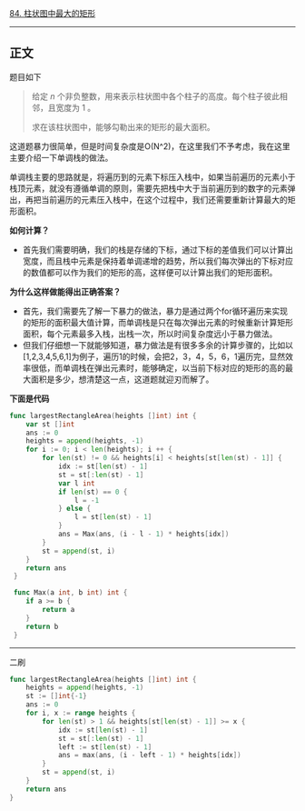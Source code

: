 [84. 柱状图中最大的矩形](https://leetcode.cn/problems/largest-rectangle-in-histogram/)

---

## 正文

题目如下

> 给定 *n* 个非负整数，用来表示柱状图中各个柱子的高度。每个柱子彼此相邻，且宽度为 1 。
>
> 求在该柱状图中，能够勾勒出来的矩形的最大面积。

这道题暴力很简单，但是时间复杂度是O(N^2)，在这里我们不予考虑，我在这里主要介绍一下单调栈的做法。

单调栈主要的思路就是，将遍历到的元素下标压入栈中，如果当前遍历的元素小于栈顶元素，就没有遵循单调的原则，需要先把栈中大于当前遍历到的数字的元素弹出，再把当前遍历的元素压入栈中，在这个过程中，我们还需要重新计算最大的矩形面积。

**如何计算？**

- 首先我们需要明确，我们的栈是存储的下标，通过下标的差值我们可以计算出宽度，而且栈中元素是保持着单调递增的趋势，所以我们每次弹出的下标对应的数值都可以作为我们的矩形的高，这样便可以计算出我们的矩形面积。

**为什么这样做能得出正确答案？**

- 首先，我们需要先了解一下暴力的做法，暴力是通过两个for循环遍历来实现的矩形的面积最大值计算，而单调栈是只在每次弹出元素的时候重新计算矩形面积，每个元素最多入栈，出栈一次，所以时间复杂度远小于暴力做法。
- 但我们仔细想一下就能够知道，暴力做法是有很多多余的计算步骤的，比如以[1,2,3,4,5,6,1]为例子，遍历1的时候，会把2，3，4，5，6，1遍历完，显然效率很低，而单调栈在弹出元素时，能够确定，以当前下标对应的矩形的高的最大面积是多少，想清楚这一点，这道题就迎刃而解了。

**下面是代码**

```go
func largestRectangleArea(heights []int) int {
    var st []int
    ans := 0
    heights = append(heights, -1)
    for i := 0; i < len(heights); i ++ {
        for len(st) != 0 && heights[i] < heights[st[len(st) - 1]] {
            idx := st[len(st) - 1]
            st = st[:len(st) - 1]
            var l int
            if len(st) == 0 {
                l = -1
            } else {
                l = st[len(st) - 1]
            }
            ans = Max(ans, (i - l - 1) * heights[idx])
        }
        st = append(st, i)
    }
    return ans
 }

 func Max(a int, b int) int {
    if a >= b {
        return a
    }
    return b
 }
```

---

二刷

```go
func largestRectangleArea(heights []int) int {
    heights = append(heights, -1)
    st := []int{-1}
    ans := 0
    for i, x := range heights {
        for len(st) > 1 && heights[st[len(st) - 1]] >= x {
            idx := st[len(st) - 1]
            st = st[:len(st) - 1]
            left := st[len(st) - 1]
            ans = max(ans, (i - left - 1) * heights[idx])
        }
        st = append(st, i)
    }
    return ans
}
```

